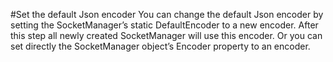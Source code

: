 #Set the default Json encoder
You can change the default Json encoder by setting the SocketManager’s static DefaultEncoder to a new encoder. After this step all newly created SocketManager will use this encoder.
Or you can set directly the SocketManager object’s Encoder property to an encoder.
